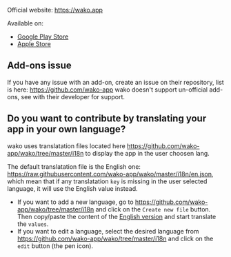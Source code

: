 Official website: https://wako.app

Available on:
- [Google Play Store](https://play.google.com/store/apps/details?id=app.wako) 
- [Apple Store](https://itunes.apple.com/fr/app/wako-tv/id1456393880?l=en&mt=8)


## Add-ons issue
If you have any issue with an add-on, create an issue on their repository, list is here: https://github.com/wako-app
wako doesn't support un-official add-ons, see with their developer for support. 

## Do you want to contribute by translating your app in your own language?

wako uses translatation files located here https://github.com/wako-app/wako/tree/master/i18n to display the app in the user choosen lang. 

The default translatation file is the English one: https://raw.githubusercontent.com/wako-app/wako/master/i18n/en.json, which mean that if any translatation `key` is missing in the user selected language, it will use the English value instead.

- If you want to add a new language, go to https://github.com/wako-app/wako/tree/master/i18n and click on the `Create new file` button. Then copy/paste the content of the [English version](https://raw.githubusercontent.com/wako-app/wako/master/i18n/en.json) and start translate the `values`.
- If you want to edit a language, select the desired language from https://github.com/wako-app/wako/tree/master/i18n and click on the `edit` button (the pen icon).
